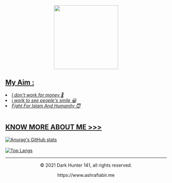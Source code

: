 <div align = "center">
  <a href="https://facebook.com/ashrafiabir04">
    <img width="200" heigth="200" src="https://g.top4top.io/p_1894pa7e80.png">
<br>
</div>

## My Aim : 
<li><i>I don't work for money 🙂</li></i>
<li><i>i work to see people's smile 😀</li></i>
<li><i>Fight For Islam And Humanity 😇</li></i>
<br>


## KNOW MORE ABOUT ME >>>  


![Anurag's GitHub stats](https://github-readme-stats.vercel.app/api?username=ashrafiabir01&show_icons=true&theme=radical)
<br>
<br>
[![Top Langs](https://github-readme-stats.vercel.app/api/top-langs/?username=ashrafiabir01&langs_count=10)](https://github.com/ashrafiabir01/ashrafiabir01)
<br>


---
<p align="center"> © 2021 Dark Hunter 141, all rights reserved. </p>
<p align="center">
https://www.ashrafiabir.me
</p>
